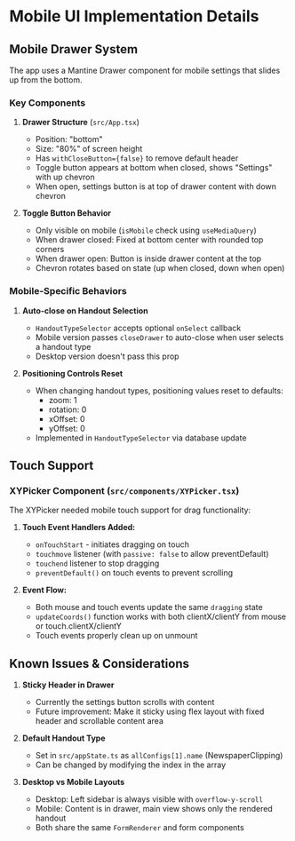 # Mobile UI Implementation Details

## Mobile Drawer System

The app uses a Mantine Drawer component for mobile settings that slides up from the bottom.

### Key Components

1. **Drawer Structure** (`src/App.tsx`)
   - Position: "bottom" 
   - Size: "80%" of screen height
   - Has `withCloseButton={false}` to remove default header
   - Toggle button appears at bottom when closed, shows "Settings" with up chevron
   - When open, settings button is at top of drawer content with down chevron

2. **Toggle Button Behavior**
   - Only visible on mobile (`isMobile` check using `useMediaQuery`)
   - When drawer closed: Fixed at bottom center with rounded top corners
   - When drawer open: Button is inside drawer content at the top
   - Chevron rotates based on state (up when closed, down when open)

### Mobile-Specific Behaviors

1. **Auto-close on Handout Selection**
   - `HandoutTypeSelector` accepts optional `onSelect` callback
   - Mobile version passes `closeDrawer` to auto-close when user selects a handout type
   - Desktop version doesn't pass this prop

2. **Positioning Controls Reset**
   - When changing handout types, positioning values reset to defaults:
     - zoom: 1
     - rotation: 0  
     - xOffset: 0
     - yOffset: 0
   - Implemented in `HandoutTypeSelector` via database update

## Touch Support

### XYPicker Component (`src/components/XYPicker.tsx`)

The XYPicker needed mobile touch support for drag functionality:

1. **Touch Event Handlers Added:**
   - `onTouchStart` - initiates dragging on touch
   - `touchmove` listener (with `passive: false` to allow preventDefault)
   - `touchend` listener to stop dragging
   - `preventDefault()` on touch events to prevent scrolling

2. **Event Flow:**
   - Both mouse and touch events update the same `dragging` state
   - `updateCoords()` function works with both clientX/clientY from mouse or touch.clientX/clientY
   - Touch events properly clean up on unmount

## Known Issues & Considerations

1. **Sticky Header in Drawer**
   - Currently the settings button scrolls with content
   - Future improvement: Make it sticky using flex layout with fixed header and scrollable content area

2. **Default Handout Type**
   - Set in `src/appState.ts` as `allConfigs[1].name` (NewspaperClipping)
   - Can be changed by modifying the index in the array

3. **Desktop vs Mobile Layouts**
   - Desktop: Left sidebar is always visible with `overflow-y-scroll`
   - Mobile: Content is in drawer, main view shows only the rendered handout
   - Both share the same `FormRenderer` and form components